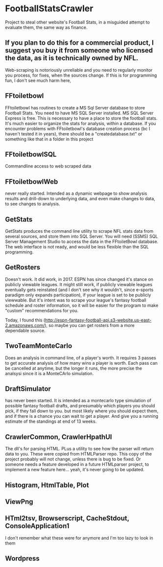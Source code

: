 # FootballStatsCrawler
Project to steal other website's Football Stats, in a misguided attempt to evaluate them, the same way as finance.

## If you plan to do this for a commercial product, I suggest you buy it from someone who licensed the data, as it is technically owned by NFL.
Web-scraping is notoriously unreliable and you need to regularly monitor you process, for fixes, when the sources change.
If this is for programming fun, I don't see much harm here,

## FFtoiletbowl
FFtoiletbowl has routines to create a MS Sql Server database to store Football Stats.
You need to have MS SQL Server installed.  MS SQL Server Express is free.
This is necessary to have a place to store the football stats.  It's much easier to organize the stats for analysis, within a database.
If you encounter problems with FFtoiletbowl's database creation process (bc I haven't tested it in years), 
there should be a "createdatabase.txt" or something like that in a folder in this project

## FFtoiletbowlSQL
Commandline access to web scraped data

## FFtoiletbowlWeb
never really started.  Intended as a dynamic webpage to show analysis results and drill-down to underlying data, and even make changes to data, to see changes to analysis.

## GetStats
GetStats produces the command line utility to scrape NFL stats data from several sources, and store them into SQL Server.  You will need (SSMS) SQL Server Management Studio to access the data in the FFtoiletBowl database.  The web interface is not ready, and would be less flexible than the SQL programming.

## GetRosters
Doesn't work.  It did work, in 2017.  ESPN has since changed it's stance on publicly viewable leagues.  It might still work, if publicly viewable leagues eventually gets reinstated (and I don't see why it wouldn't, since e-sports paradigm only expands participation), if your league is set to be publicly viewwable.  But it's intent was to scrape your league's fantasy football schedule and roster information, so it will be easier for the program to make "custom" recommendations for you.

Today, I found this (http://espn-fantasy-football-api.s3-website.us-east-2.amazonaws.com/), so maybe you can get rosters from a more dependable source.

## TwoTeamMonteCarlo
Does an analysis in command line, of a player's worth.  It requires 3 passes to get accurate analysis of how many wins a player is worth.  Each pass can be cancelled at anytime, but the longer it runs, the more precise the analsysi since it is a MonteCArlo simulation.

## DraftSimulator
has never been started.  It is intended as a montecarlo type simulation of possible fantasy football drafts, and presumably which players you should pick, if they fall down to you.  but most likely where you should expect them, and if there is a chance you can wait to get a player.  And give you a running estimate of the standings at end of 13 weeks.

## CrawlerCommon, CrawlerHpathUI
The dll's for parsing HTML.  PLus a utility to see how the parser will return data to you.  These were copied from HTMLParser repo.  This copy of the project probably will not change, unless there is bug to be fixed.  Or someone needs a feature developed in a future HTMLparser project, to implement a new feature here... yeah, it's never going to be updated.

## Histogram, HtmlTable, Plot

## ViewPng

## HTml2tsv, Browserscript, CacheStdout, ConsoleApplication1
I don't remember what these were for anymore and I'm too lazy to look in them

## Wordpress

